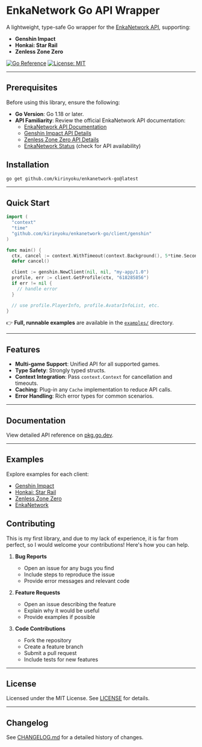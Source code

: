 # EnkaNetwork Go API Wrapper

A lightweight, type-safe Go wrapper for the [EnkaNetwork API](https://api.enka.network/#/api), supporting:

- **Genshin Impact**
- **Honkai: Star Rail**
- **Zenless Zone Zero**

[![Go Reference](https://pkg.go.dev/badge/github.com/kirinyoku/enkanetwork-go.svg)](https://pkg.go.dev/github.com/kirinyoku/enkanetwork-go)
[![License: MIT](https://img.shields.io/badge/License-MIT-yellow.svg)](https://opensource.org/licenses/MIT)

---

## Prerequisites

Before using this library, ensure the following:

- **Go Version**: Go 1.18 or later.
- **API Familiarity**: Review the official EnkaNetwork API documentation:
  - [EnkaNetwork API Documentation](https://api.enka.network/#/api)
  - [Genshin Impact API Details](https://github.com/EnkaNetwork/API-docs/blob/master/docs/gi/api.md)
  - [Zenless Zone Zero API Details](https://github.com/EnkaNetwork/API-docs/blob/master/docs/zzz/api.md)
  - [EnkaNetwork Status](https://status.enka.network/) (check for API availability)

## Installation

```bash
go get github.com/kirinyoku/enkanetwork-go@latest
```

---

## Quick Start

```go
import (
  "context"
  "time"
  "github.com/kirinyoku/enkanetwork-go/client/genshin"
)

func main() {
  ctx, cancel := context.WithTimeout(context.Background(), 5*time.Second)
  defer cancel()

  client := genshin.NewClient(nil, nil, "my-app/1.0")
  profile, err := client.GetProfile(ctx, "618285856")
  if err != nil {
    // handle error
  }

  // use profile.PlayerInfo, profile.AvatarInfoList, etc.
}
```

👉 **Full, runnable examples** are available in the [`examples/`](./examples) directory.

---

## Features

- **Multi-game Support**: Unified API for all supported games.
- **Type Safety**: Strongly typed structs.
- **Context Integration**: Pass `context.Context` for cancellation and timeouts.
- **Caching**: Plug-in any `Cache` implementation to reduce API calls.
- **Error Handling**: Rich error types for common scenarios.

---

## Documentation

View detailed API reference on [pkg.go.dev](https://pkg.go.dev/github.com/kirinyoku/enkanetwork-go).

---

## Examples

Explore examples for each client:

- [Genshin Impact](https://github.com/kirinyoku/enkanetwork-go/blob/main/examples/genshin/main.go)
- [Honkai: Star Rail](https://github.com/kirinyoku/enkanetwork-go/blob/main/examples/hsr/main.go)
- [Zenless Zone Zero](https://github.com/kirinyoku/enkanetwork-go/blob/main/examples/zzz/main.go)
- [EnkaNetwork](https://github.com/kirinyoku/enkanetwork-go/blob/main/examples/enka/main.go)

## Contributing

This is my first library, and due to my lack of experience, it is far from perfect, so I would welcome your contributions! Here's how you can help.

1. **Bug Reports**
   - Open an issue for any bugs you find
   - Include steps to reproduce the issue
   - Provide error messages and relevant code

2. **Feature Requests**
   - Open an issue describing the feature
   - Explain why it would be useful
   - Provide examples if possible

3. **Code Contributions**
   - Fork the repository
   - Create a feature branch
   - Submit a pull request
   - Include tests for new features

---

## License

Licensed under the MIT License. See [LICENSE](LICENSE) for details.

---

## Changelog

See [CHANGELOG.md](CHANGELOG.md) for a detailed history of changes.